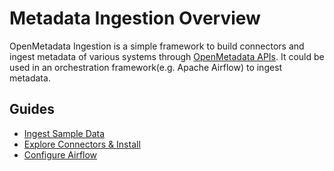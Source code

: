# Metadata Ingestion Overview

OpenMetadata Ingestion is a simple framework to build connectors and ingest metadata of various systems through [OpenMetadata APIs](../metadata-standard/apis/). It could be used in an orchestration framework(e.g. Apache Airflow) to ingest metadata.

## Guides

* [Ingest Sample Data](ingest-sample-data.md)
* [Explore Connectors & Install](../connectors/connectors/)
* [Configure Airflow](../connectors/connectors/airflow/airflow.md)
